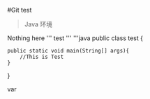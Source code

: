 #Git test
>Java 环境

Nothing here
'''
 test
'''
'''java
public class test {

    public static void main(String[] args){
        //This is Test
    }

}

var

